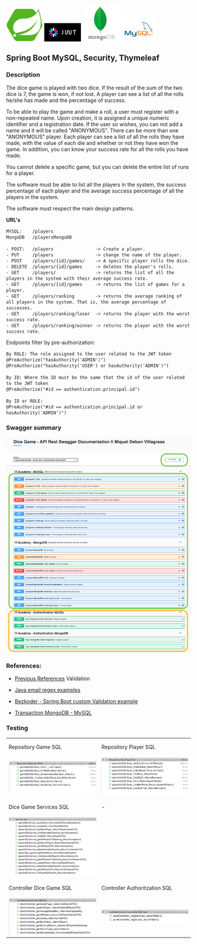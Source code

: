 
<p float="left">
  <img src="src/main/resources/images/springboot.png" width="100" />
  <img src="src/main/resources/images/jwt.png" width="100" /> 
  <img src="src/main/resources/images/mongodb.png" width="100" />
  <img src="src/main/resources/images/mysql.png" width="100" />
</p>

## Spring Boot MySQL, Security, Thymeleaf

### Description
The dice game is played with two dice. If the result of the sum of the two dice is 7, the game is won, if not lost. A player can see a list of all the rolls he/she has made and the percentage of success.

To be able to play the game and make a roll, a user must register with a non-repeated name. Upon creation, it is assigned a unique numeric identifier and a registration date. If the user so wishes, you can not add a name and it will be called "ANONYMOUS". There can be more than one "ANONYMOUS" player.
Each player can see a list of all the rolls they have made, with the value of each die and whether or not they have won the game. In addition, you can know your success rate for all the rolls you have made.

You cannot delete a specific game, but you can delete the entire list of runs for a player.

The software must be able to list all the players in the system, the success percentage of each player and the average success percentage of all the players in the system.

The software must respect the main design patterns.

**URL's** 

    MYSQL:    /players
    MongoDB   /playersMongoDB

    - POST:   /players                -> Create a player.
    - PUT     /players                -> change the name of the player.
    - POST    /players/{id}/games/    -> A specific player rolls the dice.
    - DELETE  /players/{id}/games     -> deletes the player's rolls.
    - GET     /players/               -> returns the list of all the players in the system with their average success rate.
    - GET     /players/{id}/games     -> returns the list of games for a player.
    - GET     /players/ranking        -> returns the average ranking of all players in the system. That is, the average percentage of successes.
    - GET     /players/ranking/loser  -> returns the player with the worst success rate.
    - GET     /players/ranking/winner -> returns the player with the worst success rate.

Endpoints filter by pre-authorization:
```
By ROLE: The role assigned to the user related to the JWT token
@PreAuthorize("hasAuthority('ADMIN')")
@PreAuthorize("hasAuthority('USER') or hasAuthority('ADMIN')")

By ID: Where the ID must be the same that the id of the user related to the JWT token
@PreAuthorize("#id == authentication.principal.id")

By ID or ROLE: 
@PreAuthorize("#id == authentication.principal.id or hasAuthority('ADMIN')")

```
### Swagger summary 
![Phot](src/main/resources/screenShotProject/swagger_summary.png)



### References:
- [Previous References](https://github.com/MiquelDebon/CI_05_02_01_DiceGame_SB_JWT_Testing)
Validation
- [Java email regex examples](https://mkyong.com/regular-expressions/how-to-validate-email-address-with-regular-expression/)
- [Bezkoder - Spring Boot custom Validation example](https://www.bezkoder.com/spring-boot-custom-validation/)

- [Transaction MongoDB - MySQL](https://www.youtube.com/watch?v=qOfdE-cFzto&t=245s)




### Testing 

<table>
   <tr>
      <td><p>Repository Game SQL</p></td>
      <td><p>Repository Player SQL</p></td>
   </tr>
   <tr>
      <td> 
      <img src="src/main/resources/imagesTest/repositorySQLGame.png" />
      </td>
      <td>
      <img src="src/main/resources/imagesTest/repositorySQLPlayer.png">
      </td>
   </tr>
    <tr>
      <td><p>Dice Game Services SQL </p></td>
      <td><p>-</p></td>
   </tr>
    <tr>
      <td> 
      <img src="src/main/resources/imagesTest/serviceSQLPlayerGame.png" />
      </td>
      <td>
      <img src="">
      </td>
   </tr>

  </tr>
    <tr>
      <td><p>Controller Dice Game SQL </p></td>
      <td><p>Controller Authoritzation SQL</p></td>
   </tr>
    <tr>
      <td> 
      <img src="src/main/resources/imagesTest/diceGameControllerSQLTest.png" />
      </td>
      <td>
      <img src="src/main/resources/imagesTest/authControllerSQLTest.png">
      </td>
   </tr>
 

</table>